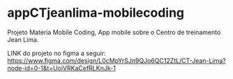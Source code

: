 # appCTjeanlima-mobilecoding
Projeto Materia Mobile Coding, App mobile sobre o Centro de treinamento Jean Lima.

LINK do projeto no figma a seguir:
https://www.figma.com/design/L0cMpYrSJn9QJo6QC12ZtL/CT-Jean-Lima?node-id=0-1&t=UoiVRKaCefRLKnJk-1

